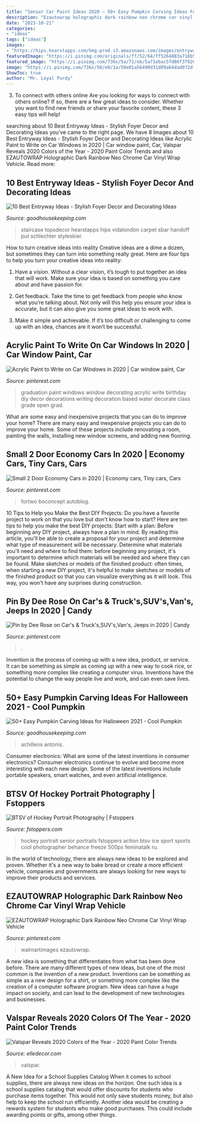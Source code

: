 ```yaml
---
title: "Senior Car Paint Ideas 2020 ~ 50+ Easy Pumpkin Carving Ideas For Halloween 2021"
description: "Ezautowrap holographic dark rainbow neo chrome car vinyl wrap vehicle"
date: "2023-10-21"
categories:
- "ideas"
tags: ["ideas"]
images:
- "https://hips.hearstapps.com/hmg-prod.s3.amazonaws.com/images/entryway-foyer-ideas-antique-finds-1578956933.jpg?crop=0.753xw:1.00xh;0,0&amp;resize=640:*"
featuredImage: "https://i.pinimg.com/originals/ff/52/64/ff5264883a718b5727848c3f34c4bbad.jpg"
featured_image: "https://i.pinimg.com/736x/5a/71/eb/5a71ebac5fd86f3f92080b29bdc30c08.jpg"
image: "https://i.pinimg.com/736x/50/e0/1a/50e01a56490d31d89a64dad072df9ead.jpg"
ShowToc: true
author: "Mr. Loyal Purdy"
---
```



3. To connect with others online
Are you looking for ways to connect with others online? If so, there are a few great ideas to consider. Whether you want to find new friends or share your favorite content, these 3 easy tips will help!

	

		
searching about 10 Best Entryway Ideas - Stylish Foyer Decor and Decorating Ideas you've came to the right page. We have 8 Images about 10 Best Entryway Ideas - Stylish Foyer Decor and Decorating Ideas like Acrylic Paint to Write on Car Windows in 2020 | Car window paint, Car, Valspar Reveals 2020 Colors of the Year - 2020 Paint Color Trends and also EZAUTOWRAP Holographic Dark Rainbow Neo Chrome Car Vinyl Wrap Vehicle. Read more:
		
    
## 10 Best Entryway Ideas - Stylish Foyer Decor And Decorating Ideas

<img loading=lazy src="https://hips.hearstapps.com/hmg-prod.s3.amazonaws.com/images/entryway-foyer-ideas-antique-finds-1578956933.jpg?crop=0.753xw:1.00xh;0,0&amp;resize=640:*" onerror="this.onerror=null;this.src='https://tse1.mm.bing.net/th?id=OIP.s5G17XghsWHJ06Amp8UbfAHaHX&amp;pid=15.1';" alt="10 Best Entryway Ideas - Stylish Foyer Decor and Decorating Ideas">

_Source: goodhousekeeping.com_

>staircase topsdecor hearstapps hips vidalondon carpet sbar handoff put schlechter styleskier. 

	

How to turn creative ideas into reality
Creative ideas are a dime a dozen, but sometimes they can turn into something really great. Here are four tips to help you turn your creative ideas into reality:
1. Have a vision. Without a clear vision, it’s tough to put together an idea that will work. Make sure your idea is based on something you care about and have passion for.

2. Get feedback. Take the time to get feedback from people who know what you’re talking about. Not only will this help you ensure your idea is accurate, but it can also give you some great ideas to work with.

3. Make it simple and achievable. If it’s too difficult or challenging to come up with an idea, chances are it won’t be successful.

    
## Acrylic Paint To Write On Car Windows In 2020 | Car Window Paint, Car

<img loading=lazy src="https://i.pinimg.com/736x/50/e0/1a/50e01a56490d31d89a64dad072df9ead.jpg" onerror="this.onerror=null;this.src='https://tse1.mm.bing.net/th?id=OIP.aOBUMWSqAhcQF2fObtgBZgHaLH&amp;pid=15.1';" alt="Acrylic Paint to Write on Car Windows in 2020 | Car window paint, Car">

_Source: pinterest.com_

>graduation paint windows window decorating acrylic write birthday diy decor decorations writing decoration based water decorate class grade open grad. 

	

What are some easy and inexpensive projects that you can do to improve your home?
There are many easy and inexpensive projects you can do to improve your home. Some of these projects include renovating a room, painting the walls, installing new window screens, and adding new flooring.

    
## Small 2 Door Economy Cars In 2020 | Economy Cars, Tiny Cars, Cars

<img loading=lazy src="https://i.pinimg.com/736x/1d/5a/60/1d5a6005fed4637f6b3176a0293d4256.jpg" onerror="this.onerror=null;this.src='https://tse1.mm.bing.net/th?id=OIP.pcsR8QiEAhh3RmGervcLywHaEK&amp;pid=15.1';" alt="Small 2 Door Economy Cars in 2020 | Economy cars, Tiny cars, Cars">

_Source: pinterest.com_

>fortwo boconcept autoblog. 

	

10 Tips to Help you Make the Best DIY Projects:
Do you have a favorite project to work on that you love but don't know how to start? Here are ten tips to help you make the best DIY projects: 
Start with a plan: Before beginning any DIY project, always have a plan in mind. By reading this article, you'll be able to create a proposal for your project and determine what type of measurement will be necessary. Determine what materials you'll need and where to find them: before beginning any project, it's important to determine which materials will be needed and where they can be found. Make sketches or models of the finished product: often times, when starting a new DIY project, it's helpful to make sketches or models of the finished product so that you can visualize everything as it will look. This way, you won't have any surprises during construction.

    
## Pin By Dee Rose On Car&#039;s &amp; Truck&#039;s,SUV&#039;s,Van&#039;s, Jeeps In 2020 | Candy

<img loading=lazy src="https://i.pinimg.com/originals/ff/52/64/ff5264883a718b5727848c3f34c4bbad.jpg" onerror="this.onerror=null;this.src='https://tse1.mm.bing.net/th?id=OIP.cRqQtVfdxA0TTm7xdZRcKwHaHa&amp;pid=15.1';" alt="Pin by Dee Rose on Car&#039;s &amp; Truck&#039;s,SUV&#039;s,Van&#039;s, Jeeps in 2020 | Candy">

_Source: pinterest.com_

>. 

	

Invention is the process of coming up with a new idea, product, or service. It can be something as simple as coming up with a new way to cook rice, or something more complex like creating a computer virus. Inventions have the potential to change the way people live and work, and can even save lives.

    
## 50+ Easy Pumpkin Carving Ideas For Halloween 2021 - Cool Pumpkin

<img loading=lazy src="https://hips.hearstapps.com/hmg-prod.s3.amazonaws.com/images/pumpkin-carving-ideas-peekaboo-wdy-1593457450.jpg?crop=1xw:1xh;center,top&amp;resize=480:*" onerror="this.onerror=null;this.src='https://tse2.mm.bing.net/th?id=OIP.GOX7ePaWji0DBgqAfIXqEwHaLH&amp;pid=15.1';" alt="50+ Easy Pumpkin Carving Ideas for Halloween 2021 - Cool Pumpkin">

_Source: goodhousekeeping.com_

>achilleos antonis. 

	

Consumer electronics: What are some of the latest inventions in consumer electronics?
Consumer electronics continue to evolve and become more interesting with each new design. Some of the latest inventions include portable speakers, smart watches, and even artificial intelligence.

    
## BTSV Of Hockey Portrait Photography | Fstoppers

<img loading=lazy src="https://cdn.fstoppers.com/wp-content/uploads/2012/08/pck04.jpeg" onerror="this.onerror=null;this.src='https://tse2.mm.bing.net/th?id=OIP.zB0ra5ayrrHYcXlkz8el1AHaLR&amp;pid=15.1';" alt="BTSV of Hockey Portrait Photography | Fstoppers">

_Source: fstoppers.com_

>hockey portrait senior portraits fstoppers action btsv ice sport sports cool photographer behance freeze 500px feminatalk ru. 

	

In the world of technology, there are always new ideas to be explored and proven. Whether it's a new way to bake bread or create a more efficient vehicle, companies and governments are always looking for new ways to improve their products and services.

    
## EZAUTOWRAP Holographic Dark Rainbow Neo Chrome Car Vinyl Wrap Vehicle

<img loading=lazy src="https://i.pinimg.com/736x/5a/71/eb/5a71ebac5fd86f3f92080b29bdc30c08.jpg" onerror="this.onerror=null;this.src='https://tse2.mm.bing.net/th?id=OIP.CQELYR746YRPMae2WYiFuwHaHa&amp;pid=15.1';" alt="EZAUTOWRAP Holographic Dark Rainbow Neo Chrome Car Vinyl Wrap Vehicle">

_Source: pinterest.com_

>walmartimages ezautowrap. 

	

A new idea is something that differentiates from what has been done before. There are many different types of new ideas, but one of the most common is the invention of a new product. Inventions can be something as simple as a new design for a shirt, or something more complex like the creation of a computer software program. New ideas can have a huge impact on society, and can lead to the development of new technologies and businesses.

    
## Valspar Reveals 2020 Colors Of The Year - 2020 Paint Color Trends

<img loading=lazy src="https://hips.hearstapps.com/hmg-prod.s3.amazonaws.com/images/val107-19-valspar-2020-coty-winter-calm-home-013-rgb-1570201241.jpg?crop=1xw:1xh;center,top&amp;resize=480:*" onerror="this.onerror=null;this.src='https://tse4.mm.bing.net/th?id=OIP.FcUUtGo7bjbY_XiajSLQfAHaLH&amp;pid=15.1';" alt="Valspar Reveals 2020 Colors of the Year - 2020 Paint Color Trends">

_Source: elledecor.com_

>valspar. 

	

A New Idea for a School Supplies Catalog
When it comes to school supplies, there are always new ideas on the horizon. One such idea is a school supplies catalog that would offer discounts for students who purchase items together. This would not only save students money, but also help to keep the school run efficiently. Another idea would be creating a rewards system for students who make good purchases. This could include awarding points or gifts, among other things.

